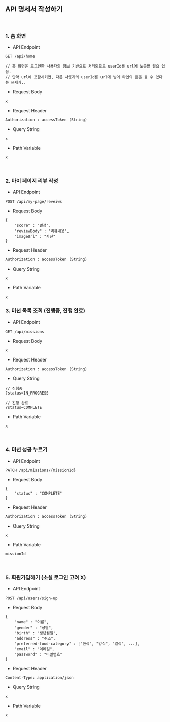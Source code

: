 ## API 명세서 작성하기

<br>

### 1. 홈 화면

- API Endpoint
```
GET /api/home

// 홈 화면은 로그인한 사용자의 정보 기반으로 처리되므로 userId를 url에 노출할 필요 없음.
// 만약 url에 포함시키면, 다른 사용자의 userId를 url에 넣어 타인의 홈을 볼 수 있다는 문제가.. 
```

- Request Body
```
x
```

- Request Header
```
Authorization : accessToken (String)
```

- Query String
```
x
```

- Path Variable
```
x
```

<br>

### 2. 마이 페이지 리뷰 작성

- API Endpoint
```
POST /api/my-page/reveiws
```

- Request Body
```
{
    "score" : "별점",
    "reviewBody" : "리뷰내용",
    "imageUrl" : "사진"
}
```

- Request Header
```
Authorization : accessToken (String)
```

- Query String
```
x
```

- Path Variable
```
x
```

### 3. 미션 목록 조회 (진행중, 진행 완료)

- API Endpoint
```
GET /api/missions
```

- Request Body
```
x
```

- Request Header
```
Authorization : accessToken (String)
```

- Query String
```
// 진행중
?status=IN_PROGRESS

// 진행 완료
?status=COMPLETE
```

- Path Variable
```
x
```

<br>

### 4. 미션 성공 누르기

- API Endpoint
```
PATCH /api/missions/{missionId}
```

- Request Body
```
{
    "status" : "COMPLETE"
}
```

- Request Header
```
Authorization : accessToken (String)
```

- Query String
```
x
```

- Path Variable
```
missionId
```

<br>

### 5. 회원가입하기 (소설 로그인 고려 X)

- API Endpoint
```
POST /api/users/sign-up
```

- Request Body
```
{
    "name" : "이름",
    "gender" : "성별",
    "birth" : "생년월일",
    "address" : "주소",
    "preferred-food-category" : ["한식", "양식", "일식", ...],
    "email" : "이메일",
    "password" : "비밀번호"
}
```

- Request Header
```
Content-Type: application/json
```

- Query String
```
x
```

- Path Variable
```
x
```